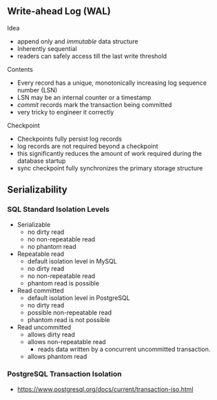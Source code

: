 

## Write-ahead Log (WAL)

Idea

-  append only and _immutable_ data structure
- Inherently sequential
- readers can safely access till the last write threshold

Contents

- Every record has a unique, monotonically increasing log sequence number (LSN)
- LSN may be an internal counter or a timestamp
- _commit_ records mark the transaction being committed
- very tricky to engineer it correctly

Checkpoint
- Checkpoints fully persist log records
- log records are not required beyond a checkpoint
- this significantly reduces the amount of work required during the database startup
- sync checkpoint fully synchronizes the primary storage structure




## Serializability


### SQL Standard Isolation Levels
- Serializable
    - no dirty read
    - no non-repeatable read
    - no phantom read
- Repeatable read
    - default isolation level in MySQL
    - no dirty read
    - no non-repeatable read
    - phantom read is possible
- Read committed
    - default isolation level in PostgreSQL
    - no dirty read
    - possible non-repeatable read
    - phantom read is not possible
- Read uncommitted
    - allows dirty read
    - allows non-repeatable read
        - reads data written by a concurrent uncommitted transaction.
    - allows phantom read


### PostgreSQL Transaction Isolation
- https://www.postgresql.org/docs/current/transaction-iso.html
